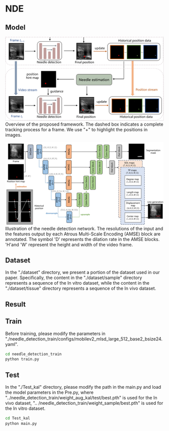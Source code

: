 # NDE 
## Model
<img src="https://github.com/xgts/needle-detection/blob/master/pic/framework.jpg" width="800"><br/>
Overview of the proposed framework. The dashed box indicates a complete tracking process for a frame. We use "+" to highlight the positions in images.

<img src="https://github.com/xgts/needle-detection/blob/master/pic/network.jpg" width="800"><br/>
Illustration of the needle detection network. The resolutions of the input and the features output by each Atrous Multi-Scale Encoding (AMSE) block are annotated. The symbol 'D' represents the dilation rate in the AMSE blocks. 'H'and 'W' represent the height and width of the video frame.

## Dataset
In the "./dataset" directory, we present a portion of the dataset used in our paper. Specifically, the content in the "./dataset/sample" directory represents a sequence of the In vitro dataset, while the content in the "./dataset/tissue" directory represents a sequence of the In vivo dataset.

## Result

## Train
Before training, please modify the parameters in "./needle_detection_train/configs/mobilev2_mlsd_large_512_base2_bsize24.yaml".
```bash
cd needle_detection_train
python train.py
```

## Test
In the "./Test_kal" directory, please modify the path in the main.py and load the model parameters in the Pre.py, where "../needle_detection_train/weight_aug_kal/test/best.pth" is used for the In vivo dataset, ".. /needle_detection_train/weight_sample/best.pth" is used for the In vitro dataset.
```bash
cd Test_kal
python main.py
```
